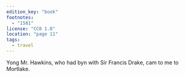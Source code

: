 ```yaml
---
edition_key: "book"
footnotes:
  - "1581"
license: "CC0 1.0"
location: "page 11"
tags:
  - travel
---
```

Yong Mr. Hawkins, who had byn with Sir
Francis Drake, cam to me to Mortlake.
